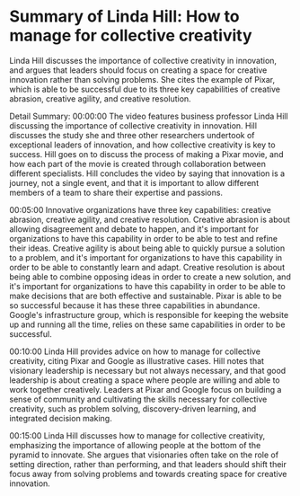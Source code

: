 # Summary of Linda Hill: How to manage for collective creativity

Linda Hill discusses the importance of collective creativity in innovation, and argues that leaders should focus on creating a space for creative innovation rather than solving problems. She cites the example of Pixar, which is able to be successful due to its three key capabilities of creative abrasion, creative agility, and creative resolution.

Detail Summary: 
00:00:00
The video features business professor Linda Hill discussing the importance of collective creativity in innovation. Hill discusses the study she and three other researchers undertook of exceptional leaders of innovation, and how collective creativity is key to success. Hill goes on to discuss the process of making a Pixar movie, and how each part of the movie is created through collaboration between different specialists. Hill concludes the video by saying that innovation is a journey, not a single event, and that it is important to allow different members of a team to share their expertise and passions.

00:05:00
Innovative organizations have three key capabilities: creative abrasion, creative agility, and creative resolution. Creative abrasion is about allowing disagreement and debate to happen, and it's important for organizations to have this capability in order to be able to test and refine their ideas. Creative agility is about being able to quickly pursue a solution to a problem, and it's important for organizations to have this capability in order to be able to constantly learn and adapt. Creative resolution is about being able to combine opposing ideas in order to create a new solution, and it's important for organizations to have this capability in order to be able to make decisions that are both effective and sustainable. Pixar is able to be so successful because it has these three capabilities in abundance. Google's infrastructure group, which is responsible for keeping the website up and running all the time, relies on these same capabilities in order to be successful.

00:10:00
Linda Hill provides advice on how to manage for collective creativity, citing Pixar and Google as illustrative cases. Hill notes that visionary leadership is necessary but not always necessary, and that good leadership is about creating a space where people are willing and able to work together creatively. Leaders at Pixar and Google focus on building a sense of community and cultivating the skills necessary for collective creativity, such as problem solving, discovery-driven learning, and integrated decision making.

00:15:00
Linda Hill discusses how to manage for collective creativity, emphasizing the importance of allowing people at the bottom of the pyramid to innovate. She argues that visionaries often take on the role of setting direction, rather than performing, and that leaders should shift their focus away from solving problems and towards creating space for creative innovation.

